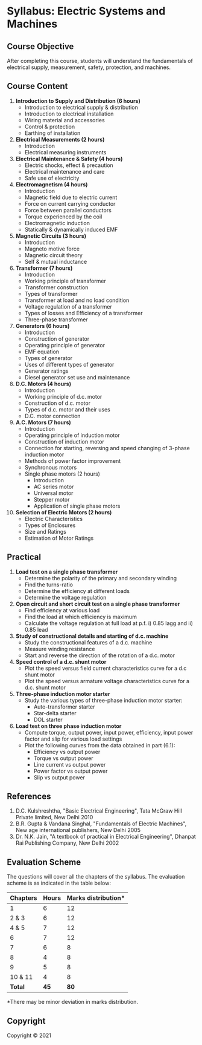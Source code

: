 # Syllabus: Electric Systems and Machines

## Course Objective

After completing this course, students will understand the fundamentals of electrical supply, measurement, safety, protection, and machines.

## Course Content

1. **Introduction to Supply and Distribution (6 hours)**
    * Introduction to electrical supply & distribution
    * Introduction to electrical installation
    * Wiring material and accessories
    * Control & protection
    * Earthing of installation
2. **Electrical Measurements (2 hours)**
    * Introduction
    * Electrical measuring instruments
3. **Electrical Maintenance & Safety (4 hours)**
    * Electric shocks, effect & precaution
    * Electrical maintenance and care
    * Safe use of electricity
4. **Electromagnetism (4 hours)**
    * Introduction
    * Magnetic field due to electric current
    * Force on current carrying conductor
    * Force between parallel conductors
    * Torque experienced by the coil
    * Electromagnetic induction
    * Statically & dynamically induced EMF
5. **Magnetic Circuits (3 hours)**
    * Introduction
    * Magneto motive force
    * Magnetic circuit theory
    * Self & mutual inductance
6. **Transformer (7 hours)**
    * Introduction
    * Working principle of transformer
    * Transformer construction
    * Types of transformer
    * Transformer at load and no load condition
    * Voltage regulation of a transformer
    * Types of losses and Efficiency of a transformer
    * Three-phase transformer
7. **Generators (6 hours)**
    * Introduction
    * Construction of generator
    * Operating principle of generator
    * EMF equation
    * Types of generator
    * Uses of different types of generator
    * Generator ratings
    * Diesel generator set use and maintenance
8. **D.C. Motors (4 hours)**
    * Introduction
    * Working principle of d.c. motor
    * Construction of d.c. motor
    * Types of d.c. motor and their uses
    * D.C. motor connection
9. **A.C. Motors (7 hours)**
    * Introduction
    * Operating principle of induction motor
    * Construction of induction motor
    * Connection for starting, reversing and speed changing of 3-phase induction motor
    * Methods of power factor improvement
    * Synchronous motors
    * Single phase motors (2 hours)
        * Introduction
        * AC series motor
        * Universal motor
        * Stepper motor
        * Application of single phase motors
10. **Selection of Electric Motors (2 hours)**
    * Electric Characteristics
    * Types of Enclosures
    * Size and Ratings
    * Estimation of Motor Ratings

## Practical

1. **Load test on a single phase transformer**
    * Determine the polarity of the primary and secondary winding
    * Find the turns-ratio
    * Determine the efficiency at different loads
    * Determine the voltage regulation
2. **Open circuit and short circuit test on a single phase transformer**
    * Find efficiency at various load
    * Find the load at which efficiency is maximum
    * Calculate the voltage regulation at full load at p.f. i) 0.85 lagg and ii) 0.85 lead
3. **Study of constructional details and starting of d.c. machine**
    * Study the constructional features of a d.c. machine
    * Measure winding resistance
    * Start and reverse the direction of the rotation of a d.c. motor
4. **Speed control of a d.c. shunt motor**
    * Plot the speed versus field current characteristics curve for a d.c shunt motor
    * Plot the speed versus armature voltage characteristics curve for a d.c. shunt motor
5. **Three-phase induction motor starter**
    * Study the various types of three-phase induction motor starter:
        * Auto-transformer starter
        * Star-delta starter
        * DOL starter
6. **Load test on three phase induction motor**
    * Compute torque, output power, input power, efficiency, input power factor and slip for various load settings
    * Plot the following curves from the data obtained in part (6.1):
        * Efficiency vs output power
        * Torque vs output power
        * Line current vs output power
        * Power factor vs output power
        * Slip vs output power

## References

1. D.C. Kulshreshtha, "Basic Electrical Engineering", Tata McGraw Hill Private limited, New Delhi 2010
2. B.R. Gupta & Vandana Singhal, "Fundamentals of Electric Machines", New age international publishers, New Delhi 2005
3. Dr. N.K. Jain, "A textbook of practical in Electrical Engineering", Dhanpat Rai Publishing Company, New Delhi 2002

## Evaluation Scheme

The questions will cover all the chapters of the syllabus. The evaluation scheme is as indicated in the table below:

| Chapters | Hours | Marks distribution* |
|---|---|---|
| 1 | 6 | 12 |
| 2 & 3 | 6 | 12 |
| 4 & 5 | 7 | 12 |
| 6 | 7 | 12 |
| 7 | 6 | 8 |
| 8 | 4 | 8 |
| 9 | 5 | 8 |
| 10 & 11 | 4 | 8 |
| **Total** | **45** | **80** |

*There may be minor deviation in marks distribution.

## Copyright

Copyright © 2021
